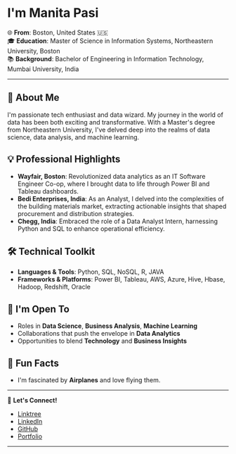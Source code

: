 
# I'm Manita Pasi 

🌐 **From**: Boston, United States 🇺🇸  
🎓 **Education**: Master of Science in Information Systems, Northeastern University, Boston  
📚 **Background**: Bachelor of Engineering in Information Technology, Mumbai University, India

---

## 🚀 About Me
I'm passionate tech enthusiast and data wizard. My journey in the world of data has been both exciting and transformative. With a Master's degree from Northeastern University, I've delved deep into the realms of data science, data analysis, and machine learning. 

## 💡 Professional Highlights
- **Wayfair, Boston**: Revolutionized data analytics as an IT Software Engineer Co-op, where I brought data to life through Power BI and Tableau dashboards.
- **Bedi Enterprises, India**: As an Analyst, I delved into the complexities of the building materials market, extracting actionable insights that shaped procurement and distribution strategies.
- **Chegg, India**: Embraced the role of a Data Analyst Intern, harnessing Python and SQL to enhance operational efficiency.

## 🛠 Technical Toolkit
- **Languages & Tools**: Python, SQL, NoSQL, R, JAVA
- **Frameworks & Platforms**: Power BI, Tableau, AWS, Azure, Hive, Hbase, Hadoop, Redshift, Oracle

## 🌱 I'm Open To
- Roles in **Data Science**, **Business Analysis**, **Machine Learning**
- Collaborations that push the envelope in **Data Analytics**
- Opportunities to blend **Technology** and **Business Insights**

## 🌟 Fun Facts
- I'm fascinated by **Airplanes** and love flying them.

---

🔗 **Let's Connect!**  
- [Linktree](https://linktr.ee/manitapasi)  
- [LinkedIn](https://www.linkedin.com/in/manitapasi)  
- [GitHub](https://github.com/manitapasi)  
- [Portfolio](https://manitapasi.github.io/ )

---
